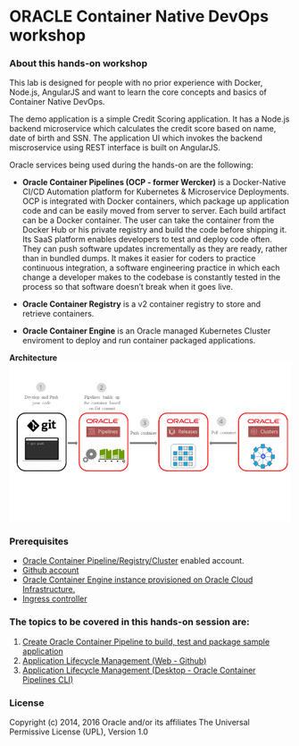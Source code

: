 # ORACLE Container Native DevOps workshop #

### About this hands-on workshop ###

This lab is designed for people with no prior experience with Docker, Node.js, AngularJS and want to learn the core concepts and basics of Container Native DevOps. 

The demo application is a simple Credit Scoring application. It has a Node.js backend microservice which calculates the credit score based on name, date of birth and SSN. The application UI which invokes the backend miscroservice using REST interface is built on AngularJS.

Oracle services being used during the hands-on are the following:

+ **Oracle Container Pipelines (OCP - former Wercker)** is a Docker-Native CI/CD  Automation platform for Kubernetes & Microservice Deployments. OCP is integrated with Docker containers, which package up application code and can be easily moved from server to server. Each build artifact can be a Docker container. The user can take the container from the Docker Hub or his private registry and build the code before shipping it. Its SaaS platform enables developers to test and deploy code often. They can push software updates incrementally as they are ready, rather than in bundled dumps. It makes it easier for coders to practice continuous integration, a software engineering practice in which each change a developer makes to the codebase is constantly tested in the process so that software doesn’t break when it goes live.
+ **Oracle Container Registry** is a v2 container registry to store and retrieve containers.

+ **Oracle Container Engine** is an Oracle managed Kubernetes Cluster enviroment to deploy and run container packaged applications.

**Architecture**
![](images/oracle.container.native.png)

### Prerequisites ###

- [Oracle Container Pipeline/Registry/Cluster](https://app.wercker.com) enabled account.
- [Github account](sign.up.github.md)
- [Oracle Container Engine instance provisioned on Oracle Cloud Infrastructure.](SettingUpContainerNative.pdf)
- [Ingress controller](https://github.com/nagypeter/kubernetes/tree/master/ingress)

### The topics to be covered in this hands-on session are: ###

1. [Create Oracle Container Pipeline to build, test and package sample application](sample.app.pipeline.md)
2. [Application Lifecycle Management (Web - Github)](change.application.md)
3. [Application Lifecycle Management (Desktop - Oracle Container Pipelines CLI)](change.application.desktop.md)

### License ###
Copyright (c) 2014, 2016 Oracle and/or its affiliates
The Universal Permissive License (UPL), Version 1.0